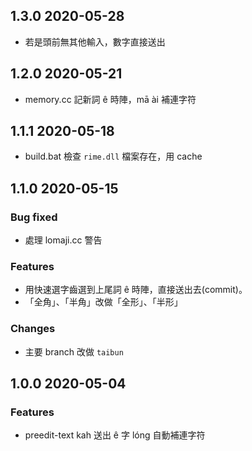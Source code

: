 ## 1.3.0 2020-05-28
* 若是頭前無其他輸入，數字直接送出

## 1.2.0 2020-05-21
* memory.cc 記新詞 ê 時陣，mā ài 補連字符

## 1.1.1 2020-05-18
* build.bat 檢查 `rime.dll` 檔案存在，用 cache

## 1.1.0 2020-05-15

### Bug fixed
* 處理 lomaji.cc 警告

### Features
* 用快速選字齒選到上尾詞 ê 時陣，直接送出去(commit)。
* 「全角」、「半角」改做「全形」、「半形」

### Changes
* 主要 branch 改做 `taibun`

## 1.0.0 2020-05-04

### Features
* preedit-text kah 送出 ê 字 lóng 自動補連字符
